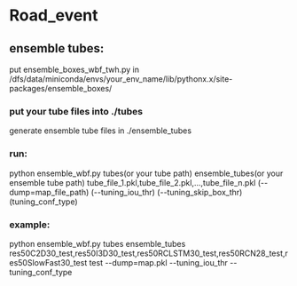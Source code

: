 # Road_event
## ensemble tubes:
put ensemble_boxes_wbf_twh.py in /dfs/data/miniconda/envs/your_env_name/lib/pythonx.x/site-packages/ensemble_boxes/
### put your tube files into ./tubes
generate ensemble tube files in ./ensemble_tubes
### run:
python ensemble_wbf.py tubes(or your tube path) ensemble_tubes(or your ensemble tube path) tube_file_1.pkl,tube_file_2.pkl,...,tube_file_n.pkl (--dump=map_file_path) (--tuning_iou_thr) (--tuning_skip_box_thr) (tuning_conf_type)
### example:
python ensemble_wbf.py tubes ensemble_tubes res50C2D30_test,res50I3D30_test,res50RCLSTM30_test,res50RCN28_test,res50SlowFast30_test test --dump=map.pkl --tuning_iou_thr --tuning_conf_type

